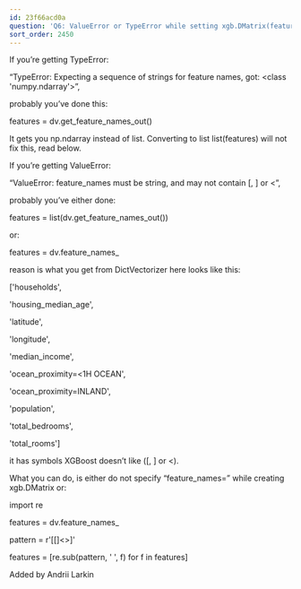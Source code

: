 ```yaml
---
id: 23f66acd0a
question: 'Q6: ValueError or TypeError while setting xgb.DMatrix(feature_names=)'
sort_order: 2450
---
```


If you’re getting TypeError:

“TypeError: Expecting a sequence of strings for feature names, got: <class 'numpy.ndarray'>”,

probably you’ve done this:

features = dv.get_feature_names_out()

It gets you np.ndarray instead of list. Converting to list list(features) will not fix this, read below.

If you’re getting ValueError:

“ValueError: feature_names must be string, and may not contain [, ] or <”,

probably you’ve either done:

features = list(dv.get_feature_names_out())

or:

features = dv.feature_names_

reason is what you get from DictVectorizer here looks like this:

['households',

'housing_median_age',

'latitude',

'longitude',

'median_income',

'ocean_proximity=<1H OCEAN',

'ocean_proximity=INLAND',

'population',

'total_bedrooms',

'total_rooms']

it has symbols XGBoost doesn’t like ([, ] or <).

What you can do, is either do not specify “feature_names=” while creating xgb.DMatrix or:

import re

features = dv.feature_names_

pattern = r'[\[\]<>]'

features = [re.sub(pattern, '  ', f) for f in features]

Added by Andrii Larkin

